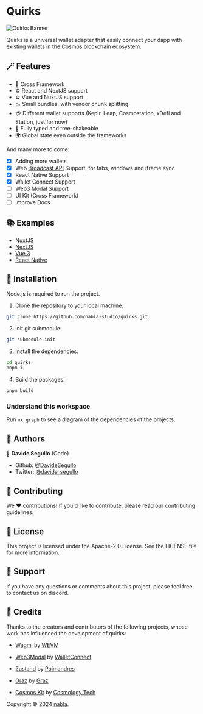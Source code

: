 # Quirks

![Quirks Banner](https://github.com/nabla-studio/quirks/blob/main/docs/quirks-banner.jpeg)

Quirks is a universal wallet adapter that easily connect your dapp with existing wallets in the Cosmos blockchain ecosystem.

## 🪄 Features

- 🔀 Cross Framework
- ⚙️ React and NextJS support
- ⚙️ Vue and NuxtJS support
- 📉 Small bundles, with vendor chunk splitting
- 💳 Different wallet supports (Keplr, Leap, Cosmostation, xDefi and Station, just for now)
- 💪 Fully typed and tree-shakeable
- 🌍 Global state even outside the frameworks

And many more to come:

- [x] Adding more wallets
- [x] Web [Broadcast API](https://developer.mozilla.org/en-US/docs/Web/API/Broadcast_Channel_API) Support, for tabs, windows and iframe sync
- [x] React Native Support
- [x] Wallet Connect Support
- [ ] Web3 Modal Support
- [ ] UI Kit (Cross Framework)
- [ ] Improve Docs

## 📚 Examples

- [NuxtJS](https://github.com/nabla-studio/quirks-nuxt-example)
- [NextJS](https://github.com/nabla-studio/quirks/tree/main/examples/nextjs)
- [Vue 3](https://github.com/nabla-studio/quirks/tree/main/examples/vue3)
- [React Native](https://github.com/nabla-studio/quirks-mobile-dapp-starter)

## 🔧 Installation

Node.js is required to run the project.

1. Clone the repository to your local machine:

```bash
git clone https://github.com/nabla-studio/quirks.git
```

2. Init git submodule:

```bash
git submodule init
```

3. Install the dependencies:

```bash
cd quirks
pnpm i
```

4. Build the packages:

```bash
pnpm build
```

### Understand this workspace

Run `nx graph` to see a diagram of the dependencies of the projects.

## 👥 Authors

👤 **Davide Segullo** (Code)

- Github: [@DavideSegullo](https://github.com/DavideSegullo)
- Twitter: [@davide_segullo](https://twitter.com/davide_segullo)

## 🎉 Contributing

We ❤️ contributions! If you'd like to contribute, please read our contributing
guidelines.

## 📜 License

This project is licensed under the Apache-2.0 License. See the LICENSE file for
more information.

## 🙋 Support

If you have any questions or comments about this project, please feel free to
contact us on discord.

## 🙌 Credits

Thanks to the creators and contributors of the following projects, whose work has influenced the development of quirks:

- [Wagmi](https://github.com/wevm/wagmi) by [WEVM](https://github.com/wevm)

- [Web3Modal](https://github.com/WalletConnect/web3modal) by [WalletConnect](https://github.com/WalletConnect)

- [Zustand](https://github.com/pmndrs/zustand) by [Poimandres](https://github.com/pmndrs)

- [Graz](https://github.com/graz-sh/graz) by [Graz](https://github.com/graz-sh)

- [Cosmos Kit](https://github.com/cosmology-tech/cosmos-kit) by [Cosmology Tech](https://github.com/cosmology-tech)

Copyright © 2024 [nabla](https://github.com/nabla-studio).
